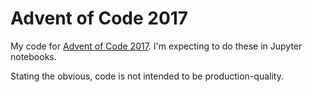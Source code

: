 # Advent of Code 2017
My code for [Advent of Code 2017](http://adventofcode.com/2017/). I'm expecting to do these in Jupyter notebooks.

Stating the obvious, code is not intended to be production-quality.
